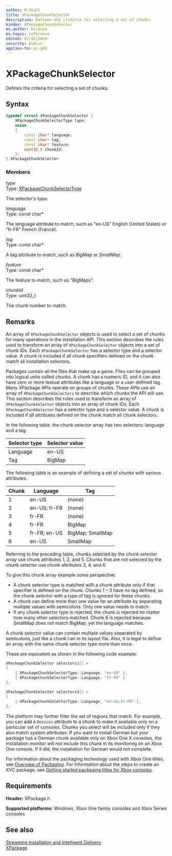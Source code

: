 ```yaml
---
author: M-Stahl
title: XPackageChunkSelector
description: Defines the criteria for selecting a set of chunks.
kindex: XPackageChunkSelector
ms.author: brianpe
ms.topic: reference
edited: 07/02/2019
security: public
applies-to: pc-gdk
---
```


# XPackageChunkSelector
  
 Defines the criteria for selecting a set of chunks.  
  
<a id="syntaxSection"></a>
  
## Syntax
  
```cpp
typedef struct XPackageChunkSelector {  
    XPackageChunkSelectorType type;  
    union  
    {  
        const char* language;  
        const char* tag;  
        const char* feature;  
        uint32_t chunkId;  
    };  
} XPackageChunkSelector  
```
  
<a id="membersSection"></a>
  
### Members
  
*type*  
Type: [XPackageChunkSelectorType](../enums/xpackagechunkselectortype.md)  
  
The selector's type.  
  
*language*  
Type: const char\*  
  
The language attribute to match, such as "en-US" English (United States) or "fr-FR" French (France).  
  
*tag*  
Type: const char\*  
  
A tag attribute to match, such as *BigMap* or *SmallMap*.  
  
*feature*  
Type: const char\*  
  
The feature to match, such as "BigMaps".  
  
*chunkId*  
Type: uint32_t  
  
The chunk number to match.  
  
<a id="remarksSection"></a>
  
## Remarks
  
An array of `XPackageChunkSelector` objects is used to select a set of chunks for many operations in the installation API. This section describes the rules used to transform an array of `XPackageChunkSelector` objects into a set of chunk IDs. Each `XPackageChunkSelector` has a selector type and a selector value. A chunk is included if all chunk specifiers defined on the chunk match all installation selectors.  
  
Packages contain all the files that make up a game. Files can be grouped into logical units called chunks. A chunk has a numeric ID, and it can also have zero or more textual attributes like a language or a user-defined tag. Many XPackage APIs operate on groups of chunks. These APIs use an array of `XPackageChunkSelectors` to describe which chunks the API will use. This section describes the rules used to transform an array of `XPackageChunkSelector` objects into an array of chunk IDs. Each `XPackageChunkSelector` has a selector type and a selector value. A chunk is included if all attributes defined on the chunk match all chunk selectors.  
  
In the following table, the chunk selector array has two selectors: language and a tag.  
  
| Selector type | Selector value |  
| ------------- | -------------- |  
| Language | en-US |  
| Tag | BigMap |  
  
The following table is an example of defining a set of chunks with various attributes.  
  
| Chunk | Language | Tag |  
| ----- | -------- | --- |  
| 1 | en-US | (none) |  
| 2 | en-US; fr-FR | (none) |  
| 3 | fr-FR | (none) |  
| 4 | fr-FR | BigMap |  
| 5 | fr-FR; en-US | BigMap; SmallMap |  
| 6 | en-US | SmallMap |  
  
Referring to the preceding table, chunks selected by the chunk selector array use chunk attributes 1, 2, and 5. Chunks that are not selected by the chunk selector use chunk attributes 3, 4, and 6.  
  
To give this chunk array example some perspective:  
  
* A chunk selector type is matched with a chunk attribute only if that specifier is defined on the chunk. Chunks 1 – 3 have no tag defined, so the chunk selector with a type of tag is ignored for these chunks.  
* A chunk can define more than one value for an attribute by separating multiple values with semicolons. Only one value needs to match.  
* If any chunk selector type is rejected, the chunk is rejected no matter how many other selectors matched. Chunk 6 is rejected because SmallMap does not match BigMap, yet the language matches.  
  
A chunk selector value can contain multiple values separated by semicolons, just like a chunk can in its layout file. Also, it is legal to define an array with the same chunk selector type more than once.  
  
These are equivalent as shown in the following code example:  
  
```cpp  
XPackageChunkSelector selectors1[] =  
{
    { XPackageChunkSelectorType::Language, "en-US" },
    { XPackageChunkSelectorType::Language, "fr-FR" }
};
  
XPackageChunkSelector selectors2[] =  
{ 
    { XPackageChunkSelectorType::Language, "en-US;fr-FR" },
};
```  
  
The platform may further filter the set of regions that match. For example, you can add a `Devices` attribute to a chunk to make it available only on a particular set of consoles. Chunks you select will be included only if they also match system attributes. If you want to install German but your package has a German chunk available only on Xbox One X consoles, the installation monitor will not include this chunk in its monitoring on an Xbox One console. If it did, the installation for German would not complete.  
  
For information about the packaging technology used with Xbox One titles, see [Overview of Packaging](../../../../packaging/overviews/packaging.md). For information about the steps to create an XVC package, see [Getting started packaging titles for Xbox consoles](../../../../packaging/overviews/packaging-getting-started-for-console.md).  
  
<a id="requirementsSection"></a>
  
## Requirements  
  
**Header:** XPackage.h  
  
**Supported platforms:** Windows, Xbox One family consoles and Xbox Series consoles  
  
<a id="seealsoSection"></a>
  
## See also  
  
[Streaming Installation and Intelligent Delivery](../../../../packaging/overviews/streaming_install-intelligent_delivery.md)  
[XPackage](../xpackage_members.md)  
  